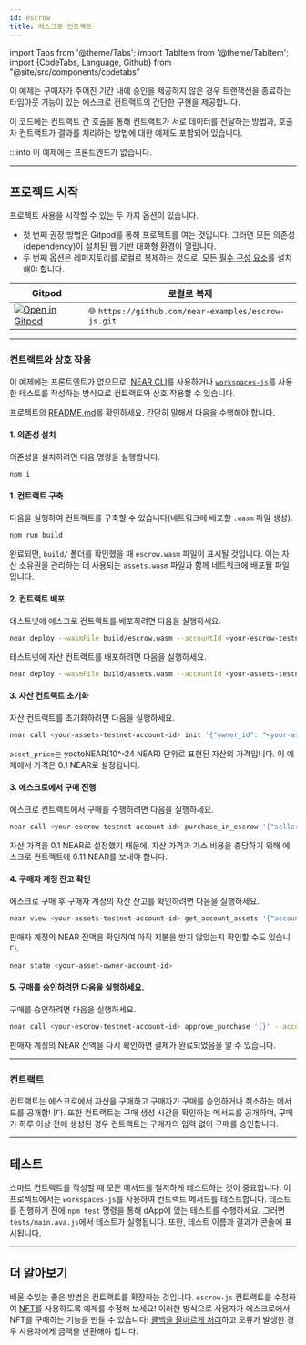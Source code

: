 ```yaml
---
id: escrow
title: 에스크로 컨트랙트
---
```


import Tabs from '@theme/Tabs';
import TabItem from '@theme/TabItem';
import {CodeTabs, Language, Github} from "@site/src/components/codetabs"

이 예제는 구매자가 주어진 기간 내에 승인을 제공하지 않은 경우 트랜잭션을 종료하는 타임아웃 기능이 있는 에스크로 컨트랙트의 간단한 구현을 제공합니다.

이 코드에는 컨트랙트 간 호출을 통해 컨트랙트가 서로 데이터를 전달하는 방법과, 호출자 컨트랙트가 결과를 처리하는 방법에 대한 예제도 포함되어 있습니다.

:::info
이 예제에는 프론트엔드가 없습니다.

---

## 프로젝트 시작
프로젝트 사용을 시작할 수 있는 두 가지 옵션이 있습니다.
- 첫 번째 권장 방법은 Gitpod를 통해 프로젝트를 여는 것입니다. 그러면 모든 의존성(dependency)이 설치된 웹 기반 대화형 환경이 열립니다.
- 두 번째 옵션은 레퍼지토리를 로컬로 복제하는 것으로, 모든 [필수 구성 요소](../../2.develop/prerequisites.md)를 설치해야 합니다.


<Tabs className="language-tabs" groupId="code-tabs">
  <TabItem value="🌐 JavaScript"> 

  | Gitpod                                                                                                                                                                                           | 로컬로 복제                                                                 |
  | ------------------------------------------------------------------------------------------------------------------------------------------------------------------------------------------------ | ----------------------------------------------------------------------------- |
  | <a href="https://gitpod.io/#https://github.com/near-examples/escrow-js"><img src="https://gitpod.io/button/open-in-gitpod.svg" alt="Open in Gitpod" /></a> | 🌐 `https://github.com/near-examples/escrow-js.git` |

  </TabItem>
</Tabs>

---

### 컨트랙트와 상호 작용
이 예제에는 프론트엔트가 없으므로, [NEAR CLI](../../4.tools/cli.md)를 사용하거나 [`workspaces-js`](../../2.develop/testing/integration.md)를 사용한 테스트를 작성하는 방식으로 컨트랙트와 상호 작용할 수 있습니다.

프로젝트의 [README.md](https://github.com/near-examples/escrow-js/blob/master/README.md)를 확인하세요. 간단히 말해서 다음을 수행해야 합니다.

#### 1. 의존성 설치
의존성을 설치하려면 다음 명령을 실행합니다.

```bash
npm i
```

#### 1. 컨트랙트 구축
다음을 실행하여 컨트랙트를 구축할 수 있습니다(네트워크에 배포할 `.wasm` 파일 생성).

```bash
npm run build
```

완료되면, `build/` 폴더를 확인했을 때 `escrow.wasm` 파일이 표시될 것입니다. 이는 자산 소유권을 관리하는 데 사용되는 `assets.wasm` 파일과 함께 네트워크에 배포될 파일입니다.

#### 2. 컨트랙트 배포

테스트넷에 에스크로 컨트랙트를 배포하려면 다음을 실행하세요.

```bash
near deploy --wasmFile build/escrow.wasm --accountId <your-escrow-testnet-account-id>
```

테스트넷에 자산 컨트랙트를 배포하려면 다음을 실행하세요.

```bash
near deploy --wasmFile build/assets.wasm --accountId <your-assets-testnet-account-id>
```

#### 3. 자산 컨트랙트 초기화

자산 컨트랙트를 초기화하려면 다음을 실행하세요.

```bash
near call <your-assets-testnet-account-id> init '{"owner_id": "<your-asset-owner-account-id>", "total_supply": "1000", "escrow_contract_id": "<your-escrow-testnet-account-id>", "asset_price": "100000000000000000000000"}' --accountId <your-assets-testnet-account-id>
```

`asset_price`는 yoctoNEAR(10^-24 NEAR) 단위로 표현된 자산의 가격입니다. 이 예제에서 가격은 0.1 NEAR로 설정됩니다.

#### 3. 에스크로에서 구매 진행

에스크로 컨트랙트에서 구매를 수행하려면 다음을 실행하세요.

```bash
near call <your-escrow-testnet-account-id> purchase_in_escrow '{"seller_account_id": "<your-asset-owner-account-id>", "asset_contract_id ": "<your-assets-testnet-account-id>"}' --accountId <your-account-id> --amount 0.11 --gas=300000000000000
```

자산 가격을 0.1 NEAR로 설정했기 때문에, 자산 가격과 가스 비용을 충당하기 위해 에스크로 컨트랙트에 0.11 NEAR를 보내야 합니다.

#### 4. 구매자 계정 잔고 확인

에스크로 구매 후 구매자 계정의 자산 잔고를 확인하려면 다음을 실행하세요.

```bash
near view <your-assets-testnet-account-id> get_account_assets '{"account_id": "<your-account-id>"}'
```

판매자 계정의 NEAR 잔액을 확인하여 아직 지불을 받지 않았는지 확인할 수도 있습니다.

```bash
near state <your-asset-owner-account-id>
```

#### 5. 구매를 승인하려면 다음을 실행하세요.

구매를 승인하려면 다음을 실행하세요.

```bash
near call <your-escrow-testnet-account-id> approve_purchase '{}' --accountId <your-account-id>
```

판매자 계정의 NEAR 잔액을 다시 확인하면 결제가 완료되었음을 알 수 있습니다.

---

### 컨트랙트

컨트랙트는 에스크로에서 자산을 구매하고 구매자가 구매를 승인하거나 취소하는 메서드를 공개합니다. 또한 컨트랙트는 구매 생성 시간을 확인하는 메서드를 공개하며, 구매가 하루 이상 전에 생성된 경우 컨트랙트는 구매자의 입력 없이 구매를 승인합니다.

<CodeTabs>
<Language value="🌐 JavaScript" language="js">
    <Github fname="contract.ts" 
            url="https://github.com/near-examples/escrow-js/blob/master/contracts/escrow.js"
            start="41" end="119" />
  </Language>
</CodeTabs>

---

## 테스트

스마트 컨트랙트를 작성할 때 모든 메서드를 철저하게 테스트하는 것이 중요합니다. 이 프로젝트에서는 `workspaces-js`를 사용하여 컨트랙트 메서드를 테스트합니다. 테스트를 진행하기 전에 `npm test` 명령을 통해 dApp에 있는 테스트를 수행하세요. 그러면 `tests/main.ava.js`에서 테스트가 실행됩니다. 또한, 테스트 이름과 결과가 콘솔에 표시됩니다.

<CodeTabs>
  <Language value="🌐 JavaScript" language="js">
    <Github fname="main.ava.js"
            url="https://github.com/near-examples/escrow-js/blob/master/tests/main.ava.js"
            start="4" end="78" />
  </Language>
</CodeTabs>

---

## 더 알아보기

배울 수있는 좋은 방법은 컨트랙트를 확장하는 것입니다. `escrow-js` 컨트랙트를 수정하여 [NFT](../nfts/0-intro.md)를 사용하도록 예제를 수정해 보세요! 이러한 방식으로 사용자가 에스크로에서 NFT를 구매하는 기능을 만들 수 있습니다! [콜백을 올바르게 처리](../../2.develop/contracts/crosscontract.md#callback-method)하고 오류가 발생한 경우 사용자에게 금액을 반환해야 합니다.
